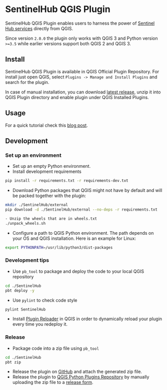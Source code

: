 # SentinelHub QGIS Plugin

SentinelHub QGIS Plugin enables users to harness the power of [Sentinel Hub services](https://www.sentinel-hub.com/) directly from QGIS.

Since version `2.0.0` the plugin only works with QGIS 3 and Python version `>=3.5` while earlier versions support both QGIS 2 and QGIS 3.

## Install

SentinelHub QGIS Plugin is available in QGIS Official Plugin Repository. For install just open QGIS, select `Plugins -> Manage and Install Plugins` and search for the plugin.

In case of manual installation, you can download [latest release](https://github.com/sentinel-hub/sentinelhub-qgis-plugin/releases/latest), unzip it into QGIS Plugin directory and enable plugin under QGIS Installed Plugins.

## Usage

For a quick tutorial check this [blog post](https://medium.com/sentinel-hub/control-sentinel-hub-from-within-qgis-2a83eb7f13db).

## Development

### Set up an environment

- Set up an empty Python environment.
- Install development requirements
```bash
pip install -r requirements.txt -r requirements-dev.txt
```
- Download Python packages that QGIS might not have by default and will be packed together with the plugin:
```bash
mkdir ./SentinelHub/external
pip download -d ./SentinelHub/external --no-deps -r requirements.txt
```
```bash
- Unzip the wheels that are in wheels.txt
./unpack_wheels.sh
```
- Configure a path to QGIS Python environment. The path depends on your OS and QGIS installation. Here is an example for Linux:
```bash
export PYTHONPATH=/usr/lib/python3/dist-packages
```

### Development tips

- Use `pb_tool` to package and deploy the code to your local QGIS repository
```bash
cd ./SentinelHub
pbt deploy -y
```
- Use `pylint` to check code style
```bash
pylint SentinelHub
```
- Install [Plugin Reloader](https://plugins.qgis.org/plugins/plugin_reloader/) in QGIS in order to dynamically reload your plugin every time you redeploy it.

### Release

- Package code into a zip file using `pb_tool`
```bash
cd ./SentinelHub
pbt zip
```
- Release the plugin on [GitHub](https://github.com/sentinel-hub/sentinelhub-qgis-plugin/releases) and attach the generated zip file.
- Release the plugin to [QGIS Python Plugins Repository](https://plugins.qgis.org/plugins/SentinelHub/) by manually uploading the zip file to a [release form](https://plugins.qgis.org/plugins/SentinelHub/version/add/).
